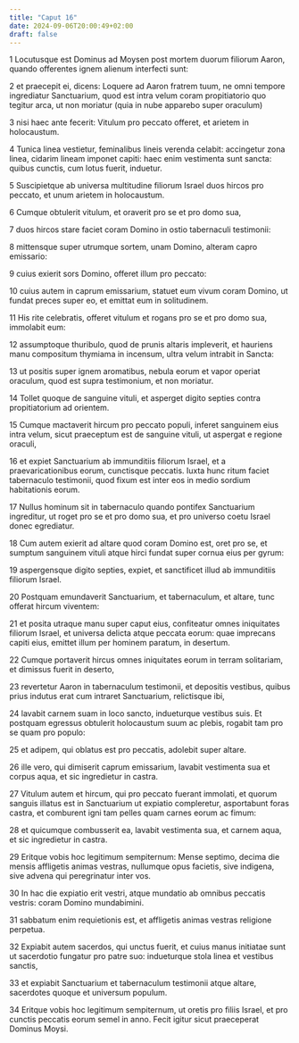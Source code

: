 ```yaml
---
title: "Caput 16"
date: 2024-09-06T20:00:49+02:00
draft: false
---
```



1 Locutusque est Dominus ad Moysen post mortem duorum filiorum Aaron, quando offerentes ignem alienum interfecti sunt:

2 et praecepit ei, dicens: Loquere ad Aaron fratrem tuum, ne omni tempore ingrediatur Sanctuarium, quod est intra velum coram propitiatorio quo tegitur arca, ut non moriatur (quia in nube apparebo super oraculum)

3 nisi haec ante fecerit: Vitulum pro peccato offeret, et arietem in holocaustum.

4 Tunica linea vestietur, feminalibus lineis verenda celabit: accingetur zona linea, cidarim lineam imponet capiti: haec enim vestimenta sunt sancta: quibus cunctis, cum lotus fuerit, induetur.

5 Suscipietque ab universa multitudine filiorum Israel duos hircos pro peccato, et unum arietem in holocaustum.

6 Cumque obtulerit vitulum, et oraverit pro se et pro domo sua,

7 duos hircos stare faciet coram Domino in ostio tabernaculi testimonii:

8 mittensque super utrumque sortem, unam Domino, alteram capro emissario:

9 cuius exierit sors Domino, offeret illum pro peccato:

10 cuius autem in caprum emissarium, statuet eum vivum coram Domino, ut fundat preces super eo, et emittat eum in solitudinem.

11 His rite celebratis, offeret vitulum et rogans pro se et pro domo sua, immolabit eum:

12 assumptoque thuribulo, quod de prunis altaris impleverit, et hauriens manu compositum thymiama in incensum, ultra velum intrabit in Sancta:

13 ut positis super ignem aromatibus, nebula eorum et vapor operiat oraculum, quod est supra testimonium, et non moriatur.

14 Tollet quoque de sanguine vituli, et asperget digito septies contra propitiatorium ad orientem.

15 Cumque mactaverit hircum pro peccato populi, inferet sanguinem eius intra velum, sicut praeceptum est de sanguine vituli, ut aspergat e regione oraculi,

16 et expiet Sanctuarium ab immunditiis filiorum Israel, et a praevaricationibus eorum, cunctisque peccatis. Iuxta hunc ritum faciet tabernaculo testimonii, quod fixum est inter eos in medio sordium habitationis eorum.

17 Nullus hominum sit in tabernaculo quando pontifex Sanctuarium ingreditur, ut roget pro se et pro domo sua, et pro universo coetu Israel donec egrediatur.

18 Cum autem exierit ad altare quod coram Domino est, oret pro se, et sumptum sanguinem vituli atque hirci fundat super cornua eius per gyrum:

19 aspergensque digito septies, expiet, et sanctificet illud ab immunditiis filiorum Israel.

20 Postquam emundaverit Sanctuarium, et tabernaculum, et altare, tunc offerat hircum viventem:

21 et posita utraque manu super caput eius, confiteatur omnes iniquitates filiorum Israel, et universa delicta atque peccata eorum: quae imprecans capiti eius, emittet illum per hominem paratum, in desertum.

22 Cumque portaverit hircus omnes iniquitates eorum in terram solitariam, et dimissus fuerit in deserto,

23 revertetur Aaron in tabernaculum testimonii, et depositis vestibus, quibus prius indutus erat cum intraret Sanctuarium, relictisque ibi,

24 lavabit carnem suam in loco sancto, indueturque vestibus suis. Et postquam egressus obtulerit holocaustum suum ac plebis, rogabit tam pro se quam pro populo:

25 et adipem, qui oblatus est pro peccatis, adolebit super altare.

26 ille vero, qui dimiserit caprum emissarium, lavabit vestimenta sua et corpus aqua, et sic ingredietur in castra.

27 Vitulum autem et hircum, qui pro peccato fuerant immolati, et quorum sanguis illatus est in Sanctuarium ut expiatio compleretur, asportabunt foras castra, et comburent igni tam pelles quam carnes eorum ac fimum:

28 et quicumque combusserit ea, lavabit vestimenta sua, et carnem aqua, et sic ingredietur in castra.

29 Eritque vobis hoc legitimum sempiternum: Mense septimo, decima die mensis affligetis animas vestras, nullumque opus facietis, sive indigena, sive advena qui peregrinatur inter vos.

30 In hac die expiatio erit vestri, atque mundatio ab omnibus peccatis vestris: coram Domino mundabimini.

31 sabbatum enim requietionis est, et affligetis animas vestras religione perpetua.

32 Expiabit autem sacerdos, qui unctus fuerit, et cuius manus initiatae sunt ut sacerdotio fungatur pro patre suo: indueturque stola linea et vestibus sanctis,

33 et expiabit Sanctuarium et tabernaculum testimonii atque altare, sacerdotes quoque et universum populum.

34 Eritque vobis hoc legitimum sempiternum, ut oretis pro filiis Israel, et pro cunctis peccatis eorum semel in anno. Fecit igitur sicut praeceperat Dominus Moysi.

